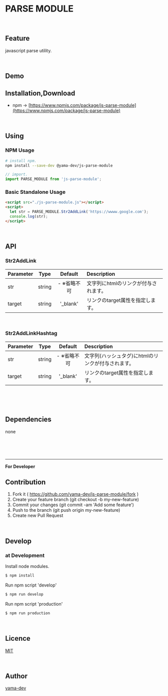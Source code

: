 # PARSE MODULE

<br>

## Feature

javascript parse utility.

<br>

## Demo

## Installation,Download

- npm -> [https://www.npmjs.com/package/js-parse-module](https://www.npmjs.com/package/js-parse-module)

<br>

## Using

### NPM Usage

``` bash
# install npm.
npm install --save-dev @yama-dev/js-parse-module
```

``` javascript
// import.
import PARSE_MODULE from 'js-parse-module';
```

### Basic Standalone Usage

``` html
<script src="./js-parse-module.js"></script>
<script>
  let str = PARSE_MODULE.Str2AddLink('https://wwww.google.com');
  console.log(str);
</script>
```

<br>

## API

### Str2AddLink

| Parameter | Type   | Default      | Description                          |
| :---      | :---:  | :---:        | :---                                 |
| str       | string | - ※省略不可 | 文字列にhtmlのリンクが付与されます。 |
| target    | string | '_blank'     | リンクのtarget属性を指定します。     |

<br>

### Str2AddLinkHashtag

| Parameter | Type   | Default     | Description                                    | 
| :---      | :---:  | :---:       | :---                                           | 
| str       | string | - ※省略不可 | 文字列(ハッシュタグ)にhtmlのリンクが付与されます。 | 
| target    | string | '_blank'     | リンクのtarget属性を指定します。     |

<br><br><br>

## Dependencies

none

<br><br><br>

___

**For Developer**

## Contribution

1. Fork it ( https://github.com/yama-dev/js-parse-module/fork )
2. Create your feature branch (git checkout -b my-new-feature)
3. Commit your changes (git commit -am 'Add some feature')
4. Push to the branch (git push origin my-new-feature)
5. Create new Pull Request

<br>

## Develop

### at Development

Install node modules.

``` bash
$ npm install
```

Run npm script 'develop'

``` bash
$ npm run develop
```

Run npm script 'production'

``` bash
$ npm run production
```

<br>

## Licence

[MIT](https://github.com/yama-dev/js-parse-module/blob/master/LICENSE)

<br>

## Author

[yama-dev](https://github.com/yama-dev)

